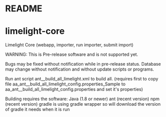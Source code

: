 # README #

# limelight-core
Limelight Core (webapp, importer, run importer, submit import)

WARNING:  This is Pre-release software and is not supported yet.

   Bugs may be fixed without notification while in pre-release status.
   Database may change without notification and without update scripts or programs.

Run ant script ant__build_all_limelight.xml to build all.
(requires first to copy file aa_ant__build_all_limelight_config.properties_Sample to aa_ant__build_all_limelight_config.properties and set it's properties)

Building requires the software: 
Java (1.8 or newer)
ant (recent version)
npm (recent version)
gradle is using gradle wrapper so will download the version of gradle it needs when it is run

